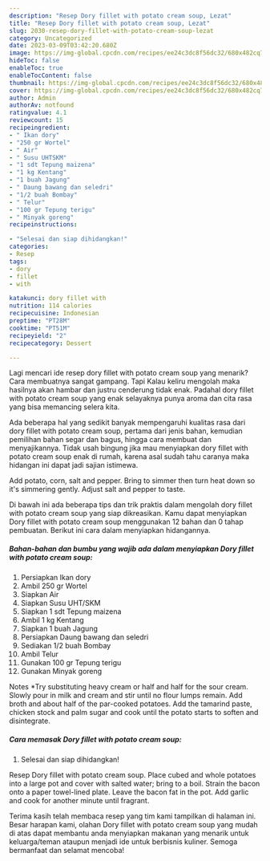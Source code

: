 ```yaml
---
description: "Resep Dory fillet with potato cream soup, Lezat"
title: "Resep Dory fillet with potato cream soup, Lezat"
slug: 2030-resep-dory-fillet-with-potato-cream-soup-lezat
category: Uncategorized
date: 2023-03-09T03:42:20.680Z
image: https://img-global.cpcdn.com/recipes/ee24c3dc8f56dc32/680x482cq70/dory-fillet-with-potato-cream-soup-foto-resep-utama.jpg
hideToc: false
enableToc: true
enableTocContent: false
thumbnail: https://img-global.cpcdn.com/recipes/ee24c3dc8f56dc32/680x482cq70/dory-fillet-with-potato-cream-soup-foto-resep-utama.jpg
cover: https://img-global.cpcdn.com/recipes/ee24c3dc8f56dc32/680x482cq70/dory-fillet-with-potato-cream-soup-foto-resep-utama.jpg
author: Admin
authorAv: notfound
ratingvalue: 4.1
reviewcount: 15
recipeingredient:
- " Ikan dory"
- "250 gr Wortel"
- " Air"
- " Susu UHTSKM"
- "1 sdt Tepung maizena"
- "1 kg Kentang"
- "1 buah Jagung"
- " Daung bawang dan seledri"
- "1/2 buah Bombay"
- " Telur"
- "100 gr Tepung terigu"
- " Minyak goreng"
recipeinstructions:

- "Selesai dan siap dihidangkan!"
categories:
- Resep
tags:
- dory
- fillet
- with

katakunci: dory fillet with 
nutrition: 114 calories
recipecuisine: Indonesian
preptime: "PT28M"
cooktime: "PT51M"
recipeyield: "2"
recipecategory: Dessert

---
```



Lagi mencari ide resep dory fillet with potato cream soup yang menarik? Cara membuatnya sangat gampang. Tapi Kalau keliru mengolah maka hasilnya akan hambar dan justru cenderung tidak enak. Padahal dory fillet with potato cream soup yang enak selayaknya punya aroma dan cita rasa yang bisa memancing selera kita.


Ada beberapa hal yang sedikit banyak mempengaruhi kualitas rasa dari dory fillet with potato cream soup, pertama dari jenis bahan, kemudian pemilihan bahan segar dan bagus, hingga cara membuat dan menyajikannya. Tidak usah bingung jika mau menyiapkan dory fillet with potato cream soup enak di rumah, karena asal sudah tahu caranya maka hidangan ini dapat jadi sajian istimewa.

Add potato, corn, salt and pepper. Bring to simmer then turn heat down so it&#39;s simmering gently. Adjust salt and pepper to taste.


Di bawah ini ada beberapa tips dan trik praktis dalam mengolah dory fillet with potato cream soup yang siap dikreasikan. Kamu dapat menyiapkan Dory fillet with potato cream soup menggunakan 12 bahan dan 0 tahap pembuatan. Berikut ini cara dalam menyiapkan hidangannya.

<!--inarticleads1-->

##### Bahan-bahan dan bumbu yang wajib ada dalam menyiapkan Dory fillet with potato cream soup:

1. Persiapkan  Ikan dory
1. Ambil 250 gr Wortel
1. Siapkan  Air
1. Siapkan  Susu UHT/SKM
1. Siapkan 1 sdt Tepung maizena
1. Ambil 1 kg Kentang
1. Siapkan 1 buah Jagung
1. Persiapkan  Daung bawang dan seledri
1. Sediakan 1/2 buah Bombay
1. Ambil  Telur
1. Gunakan 100 gr Tepung terigu
1. Gunakan  Minyak goreng


Notes *Try substituting heavy cream or half and half for the sour cream. Slowly pour in milk and cream and stir until no flour lumps remain. Add broth and about half of the par-cooked potatoes. Add the tamarind paste, chicken stock and palm sugar and cook until the potato starts to soften and disintegrate. 

<!--inarticleads2-->

##### Cara memasak Dory fillet with potato cream soup:


1. Selesai dan siap dihidangkan!

Resep Dory fillet with potato cream soup. Place cubed and whole potatoes into a large pot and cover with salted water; bring to a boil. Strain the bacon onto a paper towel-lined plate. Leave the bacon fat in the pot. Add garlic and cook for another minute until fragrant. 

Terima kasih telah membaca resep yang tim kami tampilkan di halaman ini. Besar harapan kami, olahan Dory fillet with potato cream soup yang mudah di atas dapat membantu anda menyiapkan makanan yang menarik untuk keluarga/teman ataupun menjadi ide untuk berbisnis kuliner. Semoga bermanfaat dan selamat mencoba!
